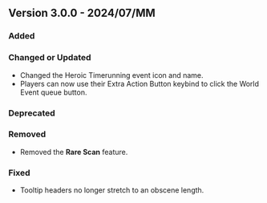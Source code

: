## Version 3.0.0 - 2024/07/MM

### Added
### Changed or Updated
- Changed the Heroic Timerunning event icon and name.
- Players can now use their Extra Action Button keybind to click the World Event queue button.
### Deprecated
### Removed
- Removed the **Rare Scan** feature.
### Fixed
- Tooltip headers no longer stretch to an obscene length.